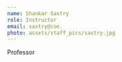 ```yaml
---
name: Shankar Sastry
role: Instructor
email: sastry@coe.
photo: assets/staff_pics/sastry.jpg
---
```

Professor
